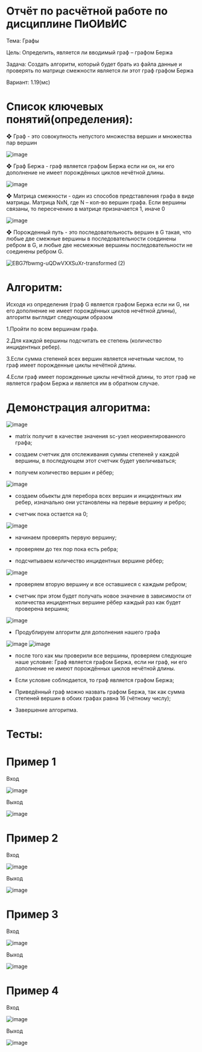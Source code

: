 # Отчёт по расчётной работе по дисциплине ПиОИвИС 

Тема: Графы 

Цель: Определить, является ли вводимый граф – графом Бержа 

Задача: Создать алгоритм, который будет брать из файла данные и проверять по матрице смежности является ли этот граф графом Бержа 

Вариант: 1.19(мс) 
 
# Список ключевых понятий(определения): 

❖	Граф - это совокупность непустого множества вершин и множества пар вершин 

  ![image](https://github.com/iis-32170x/RPIIS/assets/69913766/663df225-7710-4f14-bd95-db7447a12d47)

❖	Граф Бержа - граф является графом Бержа если ни он, ни его дополнение не имеет порождённых циклов нечётной длины.

  ![image](https://github.com/iis-32170x/RPIIS/assets/69913766/fe9ad5d2-ec7b-493f-bae8-ed64a3b40865)

❖	Матрица смежности - один из способов представления графа в виде матрицы. Матрица NxN, где N – кол-во вершин графа. Если вершины связаны, то пересечению в матрице призначается 1, иначе 0

 ![image](https://github.com/iis-32170x/RPIIS/assets/69913766/4ce39769-d332-4209-ab4a-09d5f9ad639b)

❖  Порожденный путь - это последовательность вершин в G такая, что любые две смежные вершины в последовательности соединены ребром в G, и любые две несмежные вершины последовательности не соединены ребром G.

![EBG7fbwmg-uQDwVXXSuXr-transformed (2)](https://github.com/iis-32170x/RPIIS/assets/69913766/d8774bc0-b66b-4ec4-afea-3646869af2ad)


 
# Алгоритм:

Исходя из определения (граф G является графом Бержа если ни G, ни его дополнение не имеет порождённых циклов нечётной длины), алгоритм выглядит следующим образом

1.Пройти по всем вершинам графа.

2.Для каждой вершины подсчитать ее степень (количество инцидентных ребер).

3.Если сумма степеней всех вершин является нечетным числом, то граф имеет порожденные циклы нечётной длины.

4.Если граф имеет порожденные циклы нечётной длины, то этот граф не является графом Бержа и является им в обратном случае.

# Демонстрация алгоритма:

![image](https://github.com/iis-32170x/RPIIS/assets/69913766/7c195517-95b1-41c7-9193-12051dbb7543)

- matrix получит в качестве значения sc-узел неориентированного графа;

- создаем счетчик для отслеживания суммы степеней у каждой вершины, в последующем этот счетчик будет увеличиваться;

- получем количество вершин и рёбер;


![image](https://github.com/iis-32170x/RPIIS/assets/69913766/83d1a134-9e5d-47ce-9cc8-dcacebfa36d2)


- создаем обьекты для перебора всех вершин и инцидентных им ребер, изначально они установлены на первые вершину и ребро;

- счетчик пока остается на 0;


![image](https://github.com/iis-32170x/RPIIS/assets/69913766/ffb79af3-9da9-42e7-acb1-0c1e0e66feb5)


- начинаем проверять первую вершину;

- проверяем до тех пор пока есть ребра;

- подсчитываем количество инцидентных вершине рёбер; 


![image](https://github.com/iis-32170x/RPIIS/assets/69913766/636db2bc-dc52-4dc7-b1e3-bfe434c3adec)



- проверяем вторую вершину и все оставшиеся с каждым ребром;
  
- счетчик при этом будет получать новое значение в зависимости от количества инцидентных вершине рёбер каждый раз как будет проверена вершина;


![image](https://github.com/iis-32170x/RPIIS/assets/69913766/dd324f5c-70bd-4158-86bc-2b51c3e36ba2)


- Продублируем алгоритм для дополнения нашего графа

![image](https://github.com/iis-32170x/RPIIS/assets/69913766/33393b6a-f8c6-4028-9f19-5818961c2488)
![image](https://github.com/iis-32170x/RPIIS/assets/69913766/39acfa6c-9e0c-4ef0-b303-6afa0f4269cb)

- после того как мы проверили все вершины, проверяем следующие наше условие:
  Граф является графом Бержа, если ни граф, ни его дополнение не имеют порождённых циклов нечётной длины.

- Если условие соблюдается, то граф является графом Бержа;

- Приведённый граф можно назвать графом Бержа, так как сумма степеней вершин в обоих графах равна 16 (чётному числу);

- Завершение алгоритма.


# Тесты:

# Пример 1

Вход 

![image](https://github.com/iis-32170x/RPIIS/assets/69913766/0d934407-650d-451b-9878-a2ac506347ca)

Выход

![image](https://github.com/iis-32170x/RPIIS/assets/69913766/24b9c1a2-00ca-4e0b-af7c-a9e6464db0de)


# Пример 2

Вход

![image](https://github.com/iis-32170x/RPIIS/assets/69913766/42f8047d-9eb7-4910-84a8-28f3e0c21f9b)

Выход

![image](https://github.com/iis-32170x/RPIIS/assets/69913766/80ef2a98-8ec1-44ec-baf6-891a7558a66c)


# Пример 3

Вход

![image](https://github.com/iis-32170x/RPIIS/assets/69913766/59a652f2-3ef9-46aa-aa6d-8ca92f969d51)

Выход

![image](https://github.com/iis-32170x/RPIIS/assets/69913766/2f93beb9-3997-4c51-b226-21bd34be6204)

# Пример 4

Вход

![image](https://github.com/iis-32170x/RPIIS/assets/69913766/68ade136-185a-4923-8ed4-17c13d728a26)

Выход

![image](https://github.com/iis-32170x/RPIIS/assets/69913766/464f3e31-12bc-4112-af65-81ed928651ff)
